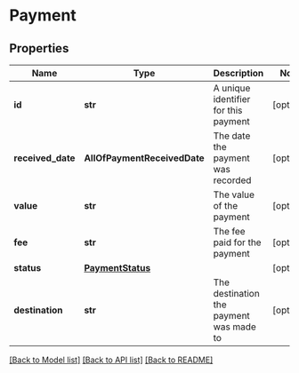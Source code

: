 # Payment

## Properties
Name | Type | Description | Notes
------------ | ------------- | ------------- | -------------
**id** | **str** | A unique identifier for this payment | [optional] 
**received_date** | **AllOfPaymentReceivedDate** | The date the payment was recorded | [optional] 
**value** | **str** | The value of the payment | [optional] 
**fee** | **str** | The fee paid for the payment | [optional] 
**status** | [**PaymentStatus**](PaymentStatus.md) |  | [optional] 
**destination** | **str** | The destination the payment was made to | [optional] 

[[Back to Model list]](../README.md#documentation-for-models) [[Back to API list]](../README.md#documentation-for-api-endpoints) [[Back to README]](../README.md)


